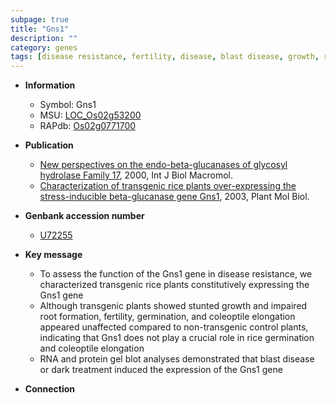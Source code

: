 ```yaml
---
subpage: true
title: "Gns1"
description: ""
category: genes
tags: [disease resistance, fertility, disease, blast disease, growth, root, blast]
---
```


* **Information**  
    + Symbol: Gns1  
    + MSU: [LOC_Os02g53200](http://rice.plantbiology.msu.edu/cgi-bin/ORF_infopage.cgi?orf=LOC_Os02g53200)  
    + RAPdb: [Os02g0771700](http://rapdb.dna.affrc.go.jp/viewer/gbrowse_details/irgsp1?name=Os02g0771700)  

* **Publication**  
    + [New perspectives on the endo-beta-glucanases of glycosyl hydrolase Family 17](http://www.ncbi.nlm.nih.gov/pubmed?term=New+perspectives+on+the+endo-beta-glucanases+of+glycosyl+hydrolase+Family+17%5BTitle%5D), 2000, Int J Biol Macromol.
    + [Characterization of transgenic rice plants over-expressing the stress-inducible beta-glucanase gene Gns1](http://www.ncbi.nlm.nih.gov/pubmed?term=Characterization+of+transgenic+rice+plants+over-expressing+the+stress-inducible+beta-glucanase+gene+Gns1%5BTitle%5D), 2003, Plant Mol Biol.

* **Genbank accession number**  
    + [U72255](http://www.ncbi.nlm.nih.gov/nuccore/U72255)

* **Key message**  
    + To assess the function of the Gns1 gene in disease resistance, we characterized transgenic rice plants constitutively expressing the Gns1 gene
    + Although transgenic plants showed stunted growth and impaired root formation, fertility, germination, and coleoptile elongation appeared unaffected compared to non-transgenic control plants, indicating that Gns1 does not play a crucial role in rice germination and coleoptile elongation
    + RNA and protein gel blot analyses demonstrated that blast disease or dark treatment induced the expression of the Gns1 gene

* **Connection**  



